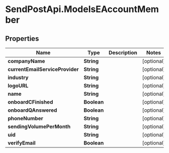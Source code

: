 # SendPostApi.ModelsEAccountMember

## Properties
Name | Type | Description | Notes
------------ | ------------- | ------------- | -------------
**companyName** | **String** |  | [optional] 
**currentEmailServiceProvider** | **String** |  | [optional] 
**industry** | **String** |  | [optional] 
**logoURL** | **String** |  | [optional] 
**name** | **String** |  | [optional] 
**onboardCFinished** | **Boolean** |  | [optional] 
**onboardQAnswered** | **Boolean** |  | [optional] 
**phoneNumber** | **String** |  | [optional] 
**sendingVolumePerMonth** | **String** |  | [optional] 
**uid** | **String** |  | [optional] 
**verifyEmail** | **Boolean** |  | [optional] 
